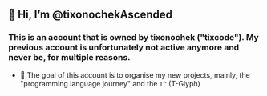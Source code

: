 ## 👋 Hi, I’m @tixonochekAscended
### This is an account that is owned by tixonochek ("tixcode"). My previous account is unfortunately not active anymore and never be, for multiple reasons. 
- 🎯 The goal of this account is to organise my new projects, mainly, the "programming language journey" and the `T^` (T-Glyph)

<!---
tixonochekAscended/tixonochekAscended is a ✨ special ✨ repository because its `README.md` (this file) appears on your GitHub profile.
You can click the Preview link to take a look at your changes.
--->
